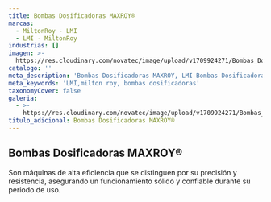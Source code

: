 ```yaml
---
title: Bombas Dosificadoras MAXROY®
marcas:
  - MiltonRoy - LMI
  - LMI - MiltonRoy
industrias: []
imagen: >-
  https://res.cloudinary.com/novatec/image/upload/v1709924271/Bombas_Dosificadoras_MAXROY_o1k5tu.jpg
catalogo: ''
meta_description: 'Bombas Dosificadoras MAXROY, LMI Bombas Dosificadoras, Milton Roy'
meta_keywords: 'LMI,milton roy, bombas dosificadoras'
taxonomyCover: false
galeria:
  - >-
    https://res.cloudinary.com/novatec/image/upload/v1709924271/Bombas_Dosificadoras_MAXROY_o1k5tu.jpg
titulo_adicional: Bombas Dosificadoras MAXROY®
---
```


## **Bombas Dosificadoras MAXROY®**

Son máquinas de alta eficiencia que se distinguen por su precisión y resistencia, asegurando un funcionamiento sólido y confiable durante su periodo de uso.
